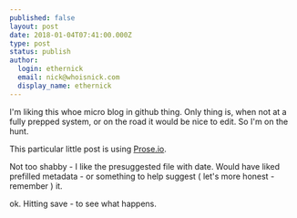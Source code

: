 ```yaml
---
published: false
layout: post
date: 2018-01-04T07:41:00.000Z
type: post
status: publish
author:
  login: ethernick
  email: nick@whoisnick.com
  display_name: ethernick
---
```

I'm liking this whoe micro blog in github thing. Only thing is, when not at a fully prepped system, or on the road it would be nice to edit. So I'm on the hunt.

This particular little post is using [Prose.io](http://prose.io).

Not too shabby - I like the presuggested file with date. Would have liked prefilled metadata - or something to help suggest ( let's more honest - remember ) it.

ok. Hitting save - to see what happens.
